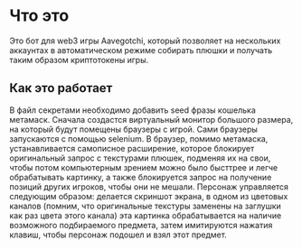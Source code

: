 # Что это
Это бот для web3 игры Aavegotchi, который позволяет на нескольких аккаунтах в автоматическом режиме собирать плюшки и получать таким образом криптотокены игры.
## Как это работает
В файл секретами необходимо добавить seed фразы кошелька метамаск. Сначала создастся виртуальный монитор большого размера, на который будут помещены браузеры с игрой. Сами браузеры запускаются с помощью selenium. В браузер, помимо метамаска, устанавливается 
самописное расширение, которое блокирует оригинальный запрос с текстурами плюшек, подменяя их на свои, чтобы потом компьютерным зрением можно было бысттрее и легче обрабатывать картинку, а также блокируется запрос на получение позиций других игроков, чтобы они не мешали.
Персонаж управляется следующим образом: делается скриншот экрана, в одном из цветовых каналов (помним, что оригинальные текстуры заменены на заглушки как раз цвета этого канала) эта картинка обрабатывается на наличие возможного подбираемого предмета, затем имитируются 
нажатия клавиш, чтобы персонаж подошел и взял этот предмет.
